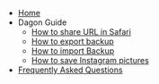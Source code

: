 <!-- docs/_sidebar.md -->

* [Home](/)
* Dagon Guide
    * [How to share URL in Safari](guide01.md)
    * [How to export backup](guide02.md)
    * [How to import Backup](guide03.md)
    * [How to save Instagram pictures](guide04.md)
* [Frequently Asked Questions](/Q&A)
